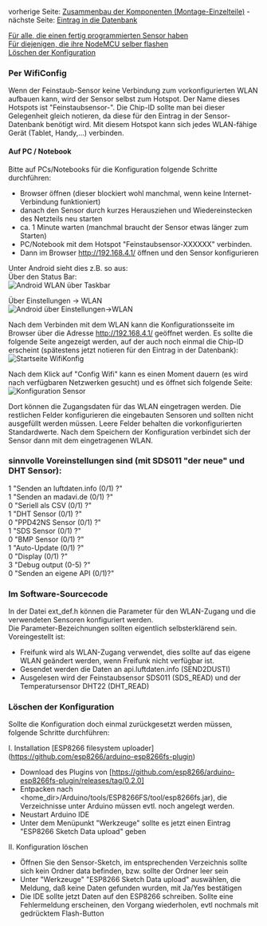 vorherige Seite: [Zusammenbau der Komponenten (Montage-Einzelteile)](/opendata-stuttgart/meta/wiki/Zusammenbau-der-Komponenten-(Montage-Einzelteile)) - nächste Seite: [Eintrag in die Datenbank](/opendata-stuttgart/meta/wiki/Eintrag-in-unsere-Datenbank)  

[Für alle, die einen fertig programmierten Sensor haben](#per-wificonfig)  
[Für diejenigen, die ihre NodeMCU selber flashen](#im-software-sourcecode)  
[Löschen der Konfiguration](#löschen-der-konfiguration)  

### Per WifiConfig
  
Wenn der Feinstaub-Sensor keine Verbindung zum vorkonfigurierten WLAN aufbauen kann, wird der Sensor selbst zum Hotspot. Der Name dieses Hotspots ist "Feinstaubsensor-<chipid>". Die Chip-ID sollte man bei dieser Gelegenheit gleich notieren, da diese für den Eintrag in der Sensor-Datenbank benötigt wird. Mit diesem Hotspot kann sich jedes WLAN-fähige Gerät (Tablet, Handy,...) verbinden.

#### Auf PC / Notebook
Bitte auf PCs/Notebooks für die Konfiguration folgende Schritte durchführen:
* Browser öffnen (dieser blockiert wohl manchmal, wenn keine Internet-Verbindung funktioniert)
* danach den Sensor durch kurzes Herausziehen und Wiedereinstecken des Netzteils neu starten
* ca. 1 Minute warten (manchmal braucht der Sensor etwas länger zum Starten)
* PC/Notebook mit dem Hotspot "Feinstaubsensor-XXXXXX" verbinden.
* Dann im Browser http://192.168.4.1/ öffnen und den Sensor konfigurieren
  
Unter Android sieht dies z.B. so aus:  
Über den Status Bar:  
![Android WLAN über Taskbar](https://raw.githubusercontent.com/opendata-stuttgart/meta/master/images/wificonfig/WLAN%20Auswahl%201.png)  
  
Über Einstellungen -> WLAN  
![Android über Einstellungen->WLAN](https://raw.githubusercontent.com/opendata-stuttgart/meta/master/images/wificonfig/WLAN%20Auswahl%202.png)  
  
Nach dem Verbinden mit dem WLAN kann die Konfigurationsseite im Browser über die Adresse http://192.168.4.1/ geöffnet werden. Es sollte die folgende Seite angezeigt werden, auf der auch noch einmal die Chip-ID erscheint (spätestens jetzt notieren für den Eintrag in der Datenbank):  
![Startseite WifiKonfig](https://raw.githubusercontent.com/opendata-stuttgart/meta/master/images/wificonfig/Startbild%20WLAN%20Config.png)  

Nach dem Klick auf "Config Wifi" kann es einen Moment dauern (es wird nach verfügbaren Netzwerken gesucht) und es öffnet sich folgende Seite:  
![Konfiguration Sensor](https://raw.githubusercontent.com/opendata-stuttgart/meta/master/images/wificonfig/Konfiguration%20Sensor.png)  

Dort können die Zugangsdaten für das WLAN eingetragen werden. Die restlichen Felder konfigurieren die eingebauten Sensoren und sollten nicht ausgefüllt werden müssen. Leere Felder behalten die vorkonfigurierten Standardwerte. Nach dem Speichern der Konfiguration verbindet sich der Sensor dann mit dem eingetragenen WLAN.
###  sinnvolle Voreinstellungen sind (mit SDS011 "der neue" und DHT Sensor):
1 "Senden an luftdaten.info (0/1) ?"<br>
1 "Senden an madavi.de (0/1) ?"<br>
0 "Seriell als CSV (0/1) ?"<br>
1 "DHT Sensor (0/1) ?"<br>
0 "PPD42NS Sensor (0/1) ?"<br>
1 "SDS Sensor (0/1) ?"<br>
0 "BMP Sensor (0/1) ?"<br>
1 "Auto-Update (0/1) ?"<br>
0 "Display (0/1) ?"<br>
3 "Debug output (0-5) ?"<br>
0 "Senden an eigene API (0/1)?"<br>


### Im Software-Sourcecode  
  
In der Datei ext_def.h können die Parameter für den WLAN-Zugang und die verwendeten Sensoren konfiguriert werden.  
Die Parameter-Bezeichnungen sollten eigentlich selbsterklärend sein.  
Voreingestellt ist:  
- Freifunk wird als WLAN-Zugang verwendet, dies sollte auf das eigene WLAN geändert werden, wenn Freifunk nicht verfügbar ist.  
- Gesendet werden die Daten an api.luftdaten.info (SEND2DUSTI)
- Ausgelesen wird der Feinstaubsensor SDS011 (SDS_READ) und der Temperatursensor DHT22 (DHT_READ)


### Löschen der Konfiguration  
  
Sollte die Konfiguration doch einmal zurückgesetzt werden müssen, folgende Schritte durchführen:  
  
I. Installation [ESP8266 filesystem uploader] (https://github.com/esp8266/arduino-esp8266fs-plugin)

* Download des Plugins von [https://github.com/esp8266/arduino-esp8266fs-plugin/releases/tag/0.2.0]
* Entpacken nach <home_dir>/Arduino/tools/ESP8266FS/tool/esp8266fs.jar), die Verzeichnisse unter Arduino müssen evtl. noch angelegt werden.
* Neustart Arduino IDE
* Unter dem Menüpunkt "Werkzeuge" sollte es jetzt einen Eintrag "ESP8266 Sketch Data upload" geben
  
  
II. Konfiguration löschen  
* Öffnen Sie den Sensor-Sketch, im entsprechenden Verzeichnis sollte sich kein Ordner data befinden, bzw. sollte der Ordner leer sein
* Unter "Werkzeuge" "ESP8266 Sketch Data upload" auswählen, die Meldung, daß keine Daten gefunden wurden, mit Ja/Yes bestätigen
* Die IDE sollte jetzt Daten auf den ESP8266 schreiben. Sollte eine Fehlermeldung erscheinen, den Vorgang wiederholen, evtl nochmals mit gedrücktem Flash-Button